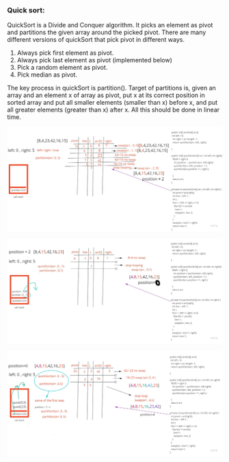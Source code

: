 ### Quick sort:
QuickSort is a Divide and Conquer algorithm. It picks an element as pivot and partitions the given array around the picked pivot. There are many different versions of quickSort that pick pivot in different ways.


1. Always pick first element as pivot.
2. Always pick last element as pivot (implemented below)
3. Pick a random element as pivot.
4. Pick median as pivot.

The key process in quickSort is partition(). Target of partitions is, given an array and an element x of array as pivot, put x at its correct position in sorted array and put all smaller elements (smaller than x) before x, and put all greater elements (greater than x) after x. All this should be done in linear time.

![step1](steps/step1.jpg)

![step2](steps/step2.jpg)

![step3](steps/step3.jpg)
